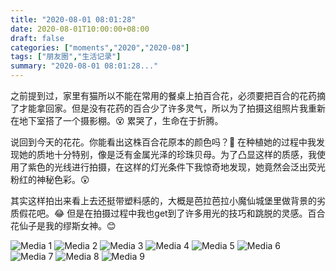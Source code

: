```yaml
---
title: "2020-08-01 08:01:28"
date: 2020-08-01T10:00:00+08:00
draft: false
categories: ["moments","2020","2020-08"]
tags: ["朋友圈","生活记录"]
summary: "2020-08-01 08:01:28..."
---
```


之前提到过，家里有猫所以不能在常用的餐桌上拍百合花，必须要把百合的花药摘了才能拿回家。但是没有花药的百合少了许多灵气，所以为了拍摄这组照片我重新在地下室搭了一个摄影棚。😵 累哭了，生命在于折腾。

说回到今天的花花。你能看出这株百合花原本的颜色吗？🥰 在种植她的过程中我发现她的质地十分特别，像是泛有金属光泽的珍珠贝母。为了凸显这样的质感，我使用了紫色的光线进行拍摄，在这样的灯光条件下我惊奇地发现，她竟然会泛出荧光粉红的神秘色彩。😲

其实这样拍出来看上去还挺带塑料感的，大概是芭拉芭拉小魔仙城堡里做背景的劣质假花吧。😂 但是在拍摄过程中我也get到了许多用光的技巧和跳脱的灵感。百合花仙子是我的缪斯女神。😊

![Media 1](/Moments/photos/2020-08-01/202008010801280.jpg)
![Media 2](/Moments/photos/2020-08-01/202008010801281.jpg)
![Media 3](/Moments/photos/2020-08-01/202008010801282.jpg)
![Media 4](/Moments/photos/2020-08-01/202008010801283.jpg)
![Media 5](/Moments/photos/2020-08-01/202008010801284.jpg)
![Media 6](/Moments/photos/2020-08-01/202008010801285.jpg)
![Media 7](/Moments/photos/2020-08-01/202008010801286.jpg)
![Media 8](/Moments/photos/2020-08-01/202008010801287.jpg)
![Media 9](/Moments/photos/2020-08-01/202008010801288.jpg)

